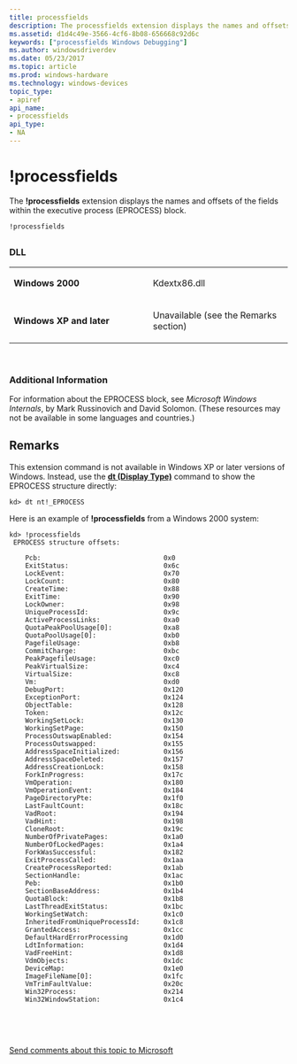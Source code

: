 ```yaml
---
title: processfields
description: The processfields extension displays the names and offsets of the fields within the executive process (EPROCESS) block.
ms.assetid: d1d4c49e-3566-4cf6-8b08-656668c92d6c
keywords: ["processfields Windows Debugging"]
ms.author: windowsdriverdev
ms.date: 05/23/2017
ms.topic: article
ms.prod: windows-hardware
ms.technology: windows-devices
topic_type:
- apiref
api_name:
- processfields
api_type:
- NA
---
```


# !processfields


The **!processfields** extension displays the names and offsets of the fields within the executive process (EPROCESS) block.

```
!processfields
```

## <span id="ddk__processfields_dbg"></span><span id="DDK__PROCESSFIELDS_DBG"></span>


### <span id="DLL"></span><span id="dll"></span>DLL

<table>
<colgroup>
<col width="50%" />
<col width="50%" />
</colgroup>
<tbody>
<tr class="odd">
<td align="left"><p><strong>Windows 2000</strong></p></td>
<td align="left"><p>Kdextx86.dll</p></td>
</tr>
<tr class="even">
<td align="left"><p><strong>Windows XP and later</strong></p></td>
<td align="left"><p>Unavailable (see the Remarks section)</p></td>
</tr>
</tbody>
</table>

 

### <span id="Additional_Information"></span><span id="additional_information"></span><span id="ADDITIONAL_INFORMATION"></span>Additional Information

For information about the EPROCESS block, see *Microsoft Windows Internals*, by Mark Russinovich and David Solomon. (These resources may not be available in some languages and countries.)

Remarks
-------

This extension command is not available in Windows XP or later versions of Windows. Instead, use the [**dt (Display Type)**](dt--display-type-.md) command to show the EPROCESS structure directly:

```
kd> dt nt!_EPROCESS 
```

Here is an example of **!processfields** from a Windows 2000 system:

```
kd> !processfields
 EPROCESS structure offsets:

    Pcb:                               0x0
    ExitStatus:                        0x6c
    LockEvent:                         0x70
    LockCount:                         0x80
    CreateTime:                        0x88
    ExitTime:                          0x90
    LockOwner:                         0x98
    UniqueProcessId:                   0x9c
    ActiveProcessLinks:                0xa0
    QuotaPeakPoolUsage[0]:             0xa8
    QuotaPoolUsage[0]:                 0xb0
    PagefileUsage:                     0xb8
    CommitCharge:                      0xbc
    PeakPagefileUsage:                 0xc0
    PeakVirtualSize:                   0xc4
    VirtualSize:                       0xc8
    Vm:                                0xd0
    DebugPort:                         0x120
    ExceptionPort:                     0x124
    ObjectTable:                       0x128
    Token:                             0x12c
    WorkingSetLock:                    0x130
    WorkingSetPage:                    0x150
    ProcessOutswapEnabled:             0x154
    ProcessOutswapped:                 0x155
    AddressSpaceInitialized:           0x156
    AddressSpaceDeleted:               0x157
    AddressCreationLock:               0x158
    ForkInProgress:                    0x17c
    VmOperation:                       0x180
    VmOperationEvent:                  0x184
    PageDirectoryPte:                  0x1f0
    LastFaultCount:                    0x18c
    VadRoot:                           0x194
    VadHint:                           0x198
    CloneRoot:                         0x19c
    NumberOfPrivatePages:              0x1a0
    NumberOfLockedPages:               0x1a4
    ForkWasSuccessful:                 0x182
    ExitProcessCalled:                 0x1aa
    CreateProcessReported:             0x1ab
    SectionHandle:                     0x1ac
    Peb:                               0x1b0
    SectionBaseAddress:                0x1b4
    QuotaBlock:                        0x1b8
    LastThreadExitStatus:              0x1bc
    WorkingSetWatch:                   0x1c0
    InheritedFromUniqueProcessId:      0x1c8
    GrantedAccess:                     0x1cc
    DefaultHardErrorProcessing         0x1d0
    LdtInformation:                    0x1d4
    VadFreeHint:                       0x1d8
    VdmObjects:                        0x1dc
    DeviceMap:                         0x1e0
    ImageFileName[0]:                  0x1fc
    VmTrimFaultValue:                  0x20c
    Win32Process:                      0x214
    Win32WindowStation:                0x1c4
```

 

 

[Send comments about this topic to Microsoft](mailto:wsddocfb@microsoft.com?subject=Documentation%20feedback%20[debugger\debugger]:%20!processfields%20%20RELEASE:%20%285/15/2017%29&body=%0A%0APRIVACY%20STATEMENT%0A%0AWe%20use%20your%20feedback%20to%20improve%20the%20documentation.%20We%20don't%20use%20your%20email%20address%20for%20any%20other%20purpose,%20and%20we'll%20remove%20your%20email%20address%20from%20our%20system%20after%20the%20issue%20that%20you're%20reporting%20is%20fixed.%20While%20we're%20working%20to%20fix%20this%20issue,%20we%20might%20send%20you%20an%20email%20message%20to%20ask%20for%20more%20info.%20Later,%20we%20might%20also%20send%20you%20an%20email%20message%20to%20let%20you%20know%20that%20we've%20addressed%20your%20feedback.%0A%0AFor%20more%20info%20about%20Microsoft's%20privacy%20policy,%20see%20http://privacy.microsoft.com/default.aspx. "Send comments about this topic to Microsoft")




